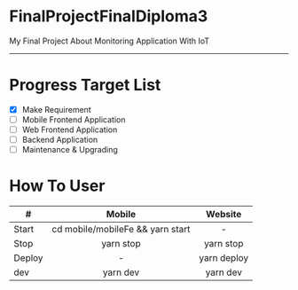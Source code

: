 # FinalProjectFinalDiploma3
My Final Project About Monitoring Application With IoT

---

# Progress Target List

- [x] Make Requirement
- [ ] Mobile Frontend Application
- [ ] Web Frontend Application
- [ ] Backend Application
- [ ] Maintenance & Upgrading

# How To User

| #             | Mobile                           | Website    |
| ------------- |:-------------------------------: | :---------: |
| Start         | cd mobile/mobileFe && yarn start | -          |
| Stop          | yarn stop                        | yarn stop  |
| Deploy        | -                                | yarn deploy|
| dev           | yarn dev                         | yarn dev   |